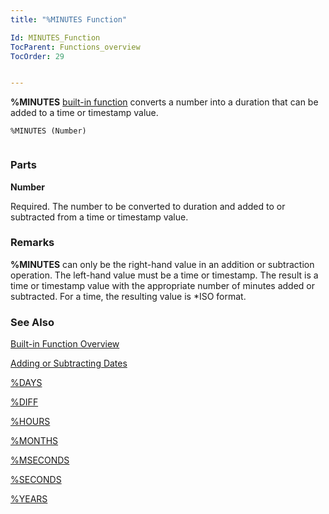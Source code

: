 ```yaml
---
title: "%MINUTES Function"

Id: MINUTES_Function
TocParent: Functions_overview
TocOrder: 29


---
```


**%MINUTES** [built-in function](Functions_overview.html) converts a number into a duration that can be added to a time or timestamp value. 

```
%MINUTES (Number) 
        
```

### Parts

**Number** 

Required. The number to be converted to duration and added to or subtracted from a time or timestamp value.


### Remarks
**%MINUTES** can only be the right-hand value in an addition or subtraction operation. The left-hand value must be a time or timestamp. The result is a time or timestamp value with the appropriate number of minutes added or subtracted. For a time, the resulting value is *ISO format. 

### See Also
[Built-in Function Overview](Functions_overview.html)

[Adding or Subtracting Dates](Adding_or_Subtracting_Dates.html)

[%DAYS](DAYS_Function.html)

[%DIFF](DIFF_Function.html)

[%HOURS](HOURS_Function.html)

[%MONTHS](MONTHS_Function.html)

[%MSECONDS](MSECONDS_Function.html)

[%SECONDS](SECONDS_Function.html)

[%YEARS](YEARS_Function.html) 
